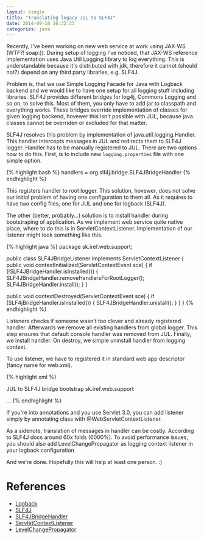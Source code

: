 ```yaml
---
layout: single 
title: "Translating legacy JUL to SLF4J"
date: 2014-09-18 16:32:33
categories: java
---
```


Recently, I've been working on new web service at work using JAX-WS (WTF?! soap:)).
During setup of logging I've noticed, that JAX-WS reference implementation uses
Java Util Logging library to log everything. This is understandable because it's distributed with
jdk, therefore it cannot (should not?) depend on any third party libraries, e.g. SLF4J.

Problem is, that we use Simple Logging Facade for Java with Logback backend and we
would like to have one setup for all logging stuff including libraries.
SLF4J provides different bridges for log4j, Commons Logging and so on, to solve this.
Most of them, you only have to add jar to classpath and everything works.
These bridges override implementation of classes for given logging backend, hovewer this isn't
possible with JUL, because java. classes cannot be overriden or excluded for that matter.

SLF4J resolves this problem by implementation of java.util.logging.Handler.
This handler intercepts messages in JUL and redirects them to SLF4J logger.
Handler has to be manually registered to JUL.
There are two options how to do this.
First, is to include new `logging.properties` file with one simple option.

{% highlight bash %}
handlers = org.slf4j.bridge.SLF4JBridgeHandler
{% endhighlight %}

This registers handler to root logger. This solution, hovewer, does not solve our
initial problem of having one configuration to them all.
As it requires to have two config files, one for JUL and one for logback (SLF4J).

The other (better, probably...) solution is to install handler during bootstraping of application.
As we implement web service quite native place, where to do this is in ServletContextListener.
Implementation of our listener might look something like this.

{% highlight java %}
package sk.iref.web.support;

public class SLF4JBridgeListener implements ServletContextListener {
  public void contextInitialized(ServletContextEvent sce) {
    if (!SLF4JBridgeHandler.isInstalled()) {
      SLF4JBridgeHandler.removeHandlersForRootLogger();
      SLF4JBridgeHandler.install();
    }
  }

  public void contextDestroyed(ServletContextEvent sce) {
    if (SLF4jBridgeHandler.isInstalled()) {
      SLF4JBridgeHandler.unistall();
    }
  }
}
{% endhighlight %}

Listeners checks if someone wasn't too clever and already registered handler.
Afterwards we remove all existing handlers from global logger. This step ensures that
default console handler was removed from JUL. Finally, we install handler.
On destroy, we simple uninstall handler from logging context.

To use listener, we have to registered it in standard web app descriptor (fancy name for web.xml).

{% highlight xml %}
<web-app version="3.0" xmlns="http://java.sun.com/xml/ns/javaee"
         xmlns:xsi="http://www.w3.org/2001/XMLSchema-instance"
         xsi:schemaLocation="http://java.sun.com/xml/ns/javaee
          http://java.sun.com/xml/ns/javaee/web-app_3_0.xsd">

  <listener>
    <display-name>JUL to SLF4J bridge bootstrap</display-name>
    <listener-class>sk.iref.web.support</listener-class>
  </listener>

  ...
</web-app>
{% endhighlight %}

If you're into annotations and you use Servlet 3.0,
you can add listener simply by annotating class with @WebServletContextListener.

As a sidenote, translation of messages in handler can be costly.
According to SLF4J docs around 60x folds (6000%).
To avoid performance issues, you should also add LevelChangePropagator as logging context listener in your logback configuration

And we're done. Hopefully this will help at least one person. :)

References
===

* [Logback](http://logback.qos.ch)
* [SLF4J](http://slf4j.org)
* [SLF4JBridgeHandler](http://www.slf4j.org/api/org/slf4j/bridge/SLF4JBridgeHandler.html)
* [ServletContextListener](http://docs.oracle.com/javaee/6/api/javax/servlet/ServletContextListener.html)
* [LevelChangePropagator](http://logback.qos.ch/manual/configuration.html#LevelChangePropagator)
